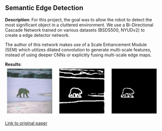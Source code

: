 ## Semantic Edge Detection 

**Description**: For this project, the goal was to allow the robot to detect the most significant object in a cluttered environment. We use a Bi-Directional Cascade Network trained on various datasets (BSDS500, NYUDv2) to create a edge detector network. 

The author of this network makes use of a Scale Enhancement Module (SEM) which utilizes dilated convolution to generate multi-scale features, instead of using deeper CNNs or explicitly fusing multi-scale edge maps. 

**Results**:
![](../images/edges.png)

[Link to original paper](https://arxiv.org/abs/1902.10903)
